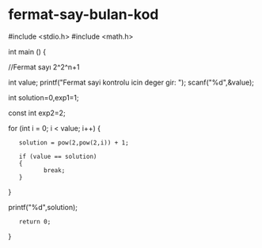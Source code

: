 # fermat-say-bulan-kod

#include <stdio.h>
#include <math.h>

int main () {

//Fermat sayı 2^2^n+1

int value;
printf("Fermat sayi kontrolu icin deger gir: ");
scanf("%d",&value);

int solution=0,exp1=1;

const int exp2=2;

   for (int i = 0; i < value; i++)
   {
          
       solution = pow(2,pow(2,i)) + 1;

       if (value == solution)
       {
              break;
       }
       
   }
           
printf("%d",solution);



       return 0;
}
